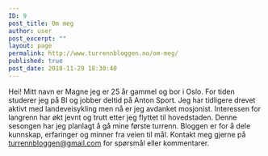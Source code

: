 ```yaml
---
ID: 9
post_title: Om meg
author: user
post_excerpt: ""
layout: page
permalink: http://www.turrennbloggen.no/om-meg/
published: true
post_date: 2018-11-29 18:30:40
---
```

Hei! Mitt navn er Magne jeg er 25 år gammel og bor i Oslo. For tiden studerer jeg på BI og jobber deltid på Anton Sport. Jeg har tidligere drevet aktivt med landeveisykling men nå er jeg avdanket mosjonist. Interessen for langrenn har økt jevnt og trutt etter jeg flyttet til hovedstaden. Denne sesongen har jeg planlagt å gå mine første turrenn. Bloggen er for å dele kunnskap, erfaringer og minner fra veien til mål. Kontakt meg gjerne på turrennbloggen@gmail.com for spørsmål eller kommentarer.

<script async src="//pagead2.googlesyndication.com/pagead/js/adsbygoogle.js"></script>
<script>
  (adsbygoogle = window.adsbygoogle || []).push({
    google_ad_client: "ca-pub-4239823402717670",
    enable_page_level_ads: true
  });
</script>